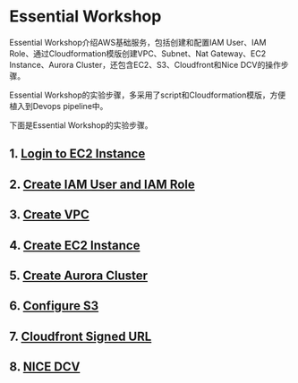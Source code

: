 # Essential Workshop

Essential Workshop介绍AWS基础服务，包括创建和配置IAM User、IAM Role、通过Cloudformation模版创建VPC、Subnet、Nat Gateway、EC2 Instance、Aurora Cluster，还包含EC2、S3、Cloudfront和Nice DCV的操作步骤。

Essential Workshop的实验步骤，多采用了script和Cloudformation模版，方便植入到Devops pipeline中。

下面是Essential Workshop的实验步骤。

## 1. [Login to EC2 Instance](01.login-instance.md)

## 2. [Create IAM User and IAM Role](02.create-user-role.md)

## 3. [Create VPC](03.create-vpc.md)

## 4. [Create EC2 Instance](04.create-ec2.md)

## 5. [Create Aurora Cluster](05.create-aurora.md)

## 6. [Configure S3](06.operate-s3.md)

## 7. [Cloudfront Signed URL](07.sign-cloudfront.md)

## 8. [NICE DCV](08.nice-dcv.md)



